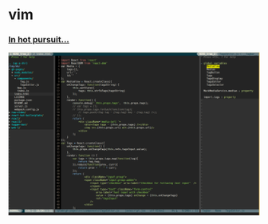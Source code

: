 # vim

### [In hot pursuit...](https://habrahabr.ru/post/303524/)

![vim screenshot](/screenshots/vim.png)

